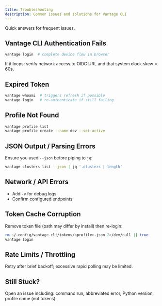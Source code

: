 ```yaml
---
title: Troubleshooting
description: Common issues and solutions for Vantage CLI
---
```


Quick answers for frequent issues.

## Vantage CLI Authentication Fails

```bash
vantage login  # complete device flow in browser
```

If it loops: verify network access to OIDC URL and that system clock skew < 60s.

## Expired Token

```bash
vantage whoami  # triggers refresh if possible
vantage login   # re-authenticate if still failing
```

## Profile Not Found

```bash
vantage profile list
vantage profile create --name dev --set-active
```

## JSON Output / Parsing Errors

Ensure you used `--json` before piping to `jq`:

```bash
vantage clusters list --json | jq '.clusters | length'
```

## Network / API Errors

- Add `-v` for debug logs
- Confirm configured endpoints

## Token Cache Corruption

Remove token file (path may differ by install) then re-login:

```bash
rm ~/.config/vantage-cli/tokens/<profile>.json 2>/dev/null || true
vantage login
```

## Rate Limits / Throttling

Retry after brief backoff; excessive rapid polling may be limited.

## Still Stuck?

Open an issue including: command run, abbreviated error, Python version, profile name (not tokens).
